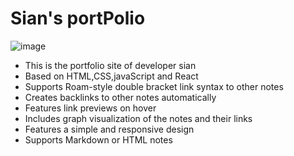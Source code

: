 # Sian's portPolio

![image](https://github.com/sihyun99/sianPortfolio/assets/105552620/da5daee2-33c9-4155-8b4e-87e207d4dc08)



- This is the portfolio site of developer sian
- Based on HTML,CSS,javaScript and React 
- Supports Roam-style double bracket link syntax to other notes
- Creates backlinks to other notes automatically
- Features link previews on hover
- Includes graph visualization of the notes and their links
- Features a simple and responsive design
- Supports Markdown or HTML notes

